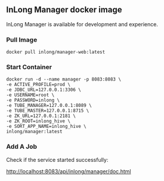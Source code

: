 ## InLong Manager docker image

InLong Manager is available for development and experience.

### Pull Image

```
docker pull inlong/manager-web:latest
```

### Start Container

```
docker run -d --name manager -p 8083:8083 \
-e ACTIVE_PROFILE=prod \
-e JDBC_URL=127.0.0.1:3306 \
-e USERNAME=root \
-e PASSWORD=inlong \
-e TUBE_MANAGER=127.0.0.1:8089 \
-e TUBE_MASTER=127.0.0.1:8715 \
-e ZK_URL=127.0.0.1:2181 \
-e ZK_ROOT=inlong_hive \
-e SORT_APP_NAME=inlong_hive \
inlong/manager:latest
```

### Add A Job

Check if the service started successfully:

[http://localhost:8083/api/inlong/manager/doc.html](http://localhost:8083/api/inlong/manager/doc.html)
